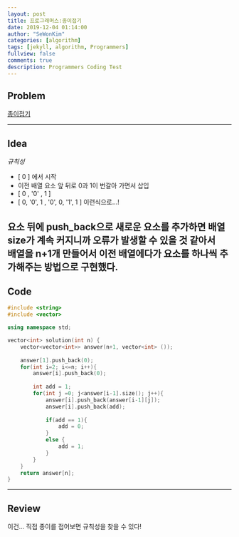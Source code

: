 ```yaml
---
layout: post
title: 프로그래머스:종이접기
date: 2019-12-04 01:14:00
author: "SeWonKim"
categories: [algorithm]
tags: [jekyll, algorithm, Programmers]
fullview: false
comments: true
description: Programmers Coding Test
---
```


## Problem

[종이접기](https://www.welcomekakao.com/learn/courses/30/lessons/62049)

---

## Idea

*규칙성*

- [ 0 ] 에서 시작
- 이전 배열 요소 앞 뒤로 0과 1이 번갈아 가면서 삽입
- [ 0 , '0' , 1 ]
- [ 0, '0', 1 , '0', 0, '1', 1 ] 이런식으로...!


요소 뒤에 push_back으로 새로운 요소를 추가하면 배열 size가 계속 커지니까 오류가 발생할 수 있을 것 같아서         
배열을 n+1개 만들어서 이전 배열에다가 요소를 하나씩 추가해주는 방법으로 구현했다.
---

## Code
```cpp
#include <string>
#include <vector>

using namespace std;

vector<int> solution(int n) {
    vector<vector<int>> answer(n+1, vector<int> ());
    
    answer[1].push_back(0);
    for(int i=2; i<=n; i++){
        answer[i].push_back(0);
        
        int add = 1;
        for(int j =0; j<answer[i-1].size(); j++){
            answer[i].push_back(answer[i-1][j]);
            answer[i].push_back(add);
            
            if(add == 1){
                add = 0;
            }
            else {
                add = 1;
            }
        }
    }
    return answer[n];
}
```

---

## Review

이건... 직접 종이를 접어보면 규칙성을 찾을 수 있다!